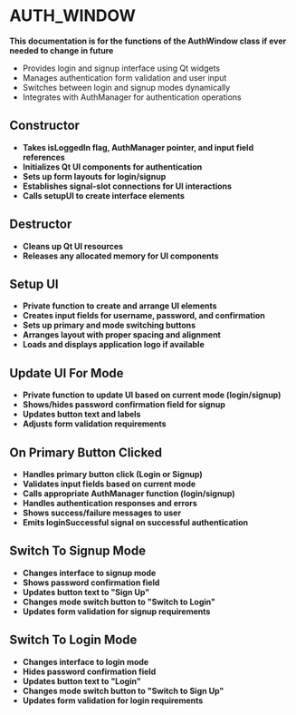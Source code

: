 # AUTH_WINDOW

**This documentation is for the functions of the AuthWindow class if ever needed to change in future**

- Provides login and signup interface using Qt widgets
- Manages authentication form validation and user input
- Switches between login and signup modes dynamically
- Integrates with AuthManager for authentication operations

## Constructor
- **Takes isLoggedIn flag, AuthManager pointer, and input field references**
- **Initializes Qt UI components for authentication**
- **Sets up form layouts for login/signup**
- **Establishes signal-slot connections for UI interactions**
- **Calls setupUI to create interface elements**

## Destructor
- **Cleans up Qt UI resources**
- **Releases any allocated memory for UI components**

## Setup UI
- **Private function to create and arrange UI elements**
- **Creates input fields for username, password, and confirmation**
- **Sets up primary and mode switching buttons**
- **Arranges layout with proper spacing and alignment**
- **Loads and displays application logo if available**

## Update UI For Mode
- **Private function to update UI based on current mode (login/signup)**
- **Shows/hides password confirmation field for signup**
- **Updates button text and labels**
- **Adjusts form validation requirements**

## On Primary Button Clicked
- **Handles primary button click (Login or Signup)**
- **Validates input fields based on current mode**
- **Calls appropriate AuthManager function (login/signup)**
- **Handles authentication responses and errors**
- **Shows success/failure messages to user**
- **Emits loginSuccessful signal on successful authentication**

## Switch To Signup Mode
- **Changes interface to signup mode**
- **Shows password confirmation field**
- **Updates button text to "Sign Up"**
- **Changes mode switch button to "Switch to Login"**
- **Updates form validation for signup requirements**

## Switch To Login Mode
- **Changes interface to login mode**
- **Hides password confirmation field**
- **Updates button text to "Login"**
- **Changes mode switch button to "Switch to Sign Up"**
- **Updates form validation for login requirements**
